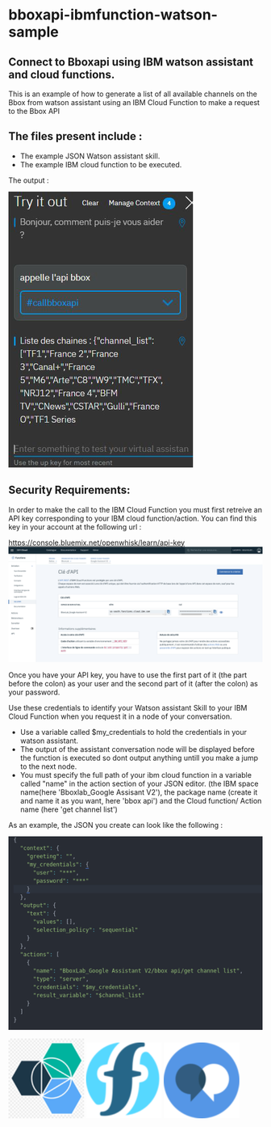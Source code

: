 # bboxapi-ibmfunction-watson-sample

## Connect to Bboxapi using IBM watson assistant and cloud functions.
This is an example of how to generate a list of all available channels on the Bbox from watson assistant using an IBM Cloud Function to make a request to the Bbox API

## The files  present include :
* The example JSON Watson assistant skill.
* The example IBM cloud function to be executed.

The output :



![](result.png?raw=true)

## Security Requirements:
In order to make the call to the IBM Cloud Function you must first retreive an API key corresponding to your IBM cloud function/action.
You can find this key in your account at the following url :

https://console.bluemix.net/openwhisk/learn/api-key
![](api_key_page.png?raw=true)

Once you have your API key, you have to use the first part of it (the part before the colon) as your user and the second part of it (after the colon) as your password.

Use these credentials to identify your Watson assistant Skill to your IBM Cloud Function when you request it in a node of your conversation.

* Use a variable called $my_credentials to hold the credentials in your watson assistant.
* The output of the assistant conversation node will be displayed before the function is executed so dont output anything untill you make a jump to the next node.
* You must specify the full path of your ibm cloud function in a variable called "name" in the action section of your JSON editor. (the IBM space name(here 'Bboxlab_Google Assisant V2'), the package name (create it and name it as you want, here 'bbox api') and the Cloud function/ Action name (here 'get channel list')


As an example, the JSON you create can look like the following :

![](node-json.png?raw=true)

<img src="bluemix.png" width="150"/> <img src="ibmcf.png"  margin-left="50" width="150"/> <img src="watsonassistant.png" margin-left="50" width="150"/>
